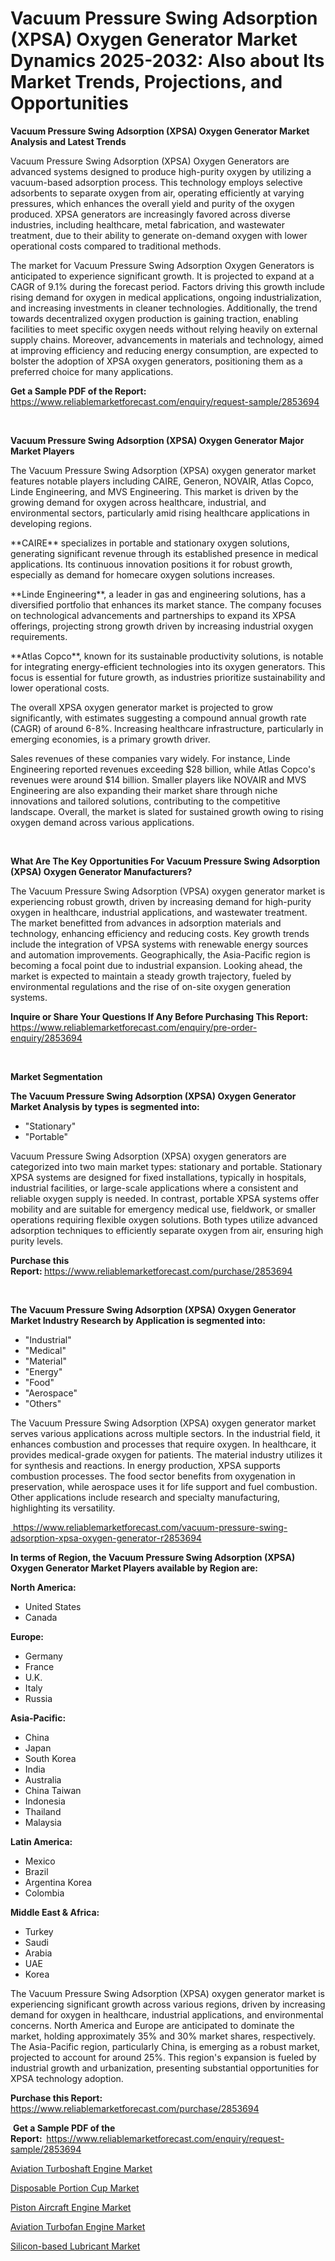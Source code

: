 <p><h1>Vacuum Pressure Swing Adsorption (XPSA) Oxygen Generator Market Dynamics 2025-2032: Also about Its Market Trends, Projections, and Opportunities</h1></p><p><strong>Vacuum Pressure Swing Adsorption (XPSA) Oxygen Generator Market Analysis and Latest Trends</strong></p>
<p><p>Vacuum Pressure Swing Adsorption (XPSA) Oxygen Generators are advanced systems designed to produce high-purity oxygen by utilizing a vacuum-based adsorption process. This technology employs selective adsorbents to separate oxygen from air, operating efficiently at varying pressures, which enhances the overall yield and purity of the oxygen produced. XPSA generators are increasingly favored across diverse industries, including healthcare, metal fabrication, and wastewater treatment, due to their ability to generate on-demand oxygen with lower operational costs compared to traditional methods.</p><p>The market for Vacuum Pressure Swing Adsorption Oxygen Generators is anticipated to experience significant growth. It is projected to expand at a CAGR of 9.1% during the forecast period. Factors driving this growth include rising demand for oxygen in medical applications, ongoing industrialization, and increasing investments in cleaner technologies. Additionally, the trend towards decentralized oxygen production is gaining traction, enabling facilities to meet specific oxygen needs without relying heavily on external supply chains. Moreover, advancements in materials and technology, aimed at improving efficiency and reducing energy consumption, are expected to bolster the adoption of XPSA oxygen generators, positioning them as a preferred choice for many applications.</p></p>
<p><strong>Get a Sample PDF of the Report:&nbsp;</strong> <a href="https://www.reliablemarketforecast.com/enquiry/request-sample/2853694?utm_campaign=1885&utm_medium=2&utm_source=Github&utm_content=ia&utm_term=12032025&utm_id=vacuum-pressure-swing-adsorption-xpsa-oxygen-generator">https://www.reliablemarketforecast.com/enquiry/request-sample/2853694</a></p>
<p>&nbsp;</p>
<p><strong>Vacuum Pressure Swing Adsorption (XPSA) Oxygen Generator Major Market Players</strong></p>
<p><p>The Vacuum Pressure Swing Adsorption (XPSA) oxygen generator market features notable players including CAIRE, Generon, NOVAIR, Atlas Copco, Linde Engineering, and MVS Engineering. This market is driven by the growing demand for oxygen across healthcare, industrial, and environmental sectors, particularly amid rising healthcare applications in developing regions.</p><p>**CAIRE** specializes in portable and stationary oxygen solutions, generating significant revenue through its established presence in medical applications. Its continuous innovation positions it for robust growth, especially as demand for homecare oxygen solutions increases.</p><p>**Linde Engineering**, a leader in gas and engineering solutions, has a diversified portfolio that enhances its market stance. The company focuses on technological advancements and partnerships to expand its XPSA offerings, projecting strong growth driven by increasing industrial oxygen requirements.</p><p>**Atlas Copco**, known for its sustainable productivity solutions, is notable for integrating energy-efficient technologies into its oxygen generators. This focus is essential for future growth, as industries prioritize sustainability and lower operational costs.</p><p>The overall XPSA oxygen generator market is projected to grow significantly, with estimates suggesting a compound annual growth rate (CAGR) of around 6-8%. Increasing healthcare infrastructure, particularly in emerging economies, is a primary growth driver.</p><p>Sales revenues of these companies vary widely. For instance, Linde Engineering reported revenues exceeding $28 billion, while Atlas Copco's revenues were around $14 billion. Smaller players like NOVAIR and MVS Engineering are also expanding their market share through niche innovations and tailored solutions, contributing to the competitive landscape. Overall, the market is slated for sustained growth owing to rising oxygen demand across various applications.</p></p>
<p>&nbsp;</p>
<p><strong>What Are The Key Opportunities For Vacuum Pressure Swing Adsorption (XPSA) Oxygen Generator Manufacturers?</strong></p>
<p><p>The Vacuum Pressure Swing Adsorption (VPSA) oxygen generator market is experiencing robust growth, driven by increasing demand for high-purity oxygen in healthcare, industrial applications, and wastewater treatment. The market benefitted from advances in adsorption materials and technology, enhancing efficiency and reducing costs. Key growth trends include the integration of VPSA systems with renewable energy sources and automation improvements. Geographically, the Asia-Pacific region is becoming a focal point due to industrial expansion. Looking ahead, the market is expected to maintain a steady growth trajectory, fueled by environmental regulations and the rise of on-site oxygen generation systems.</p></p>
<p><strong>Inquire or Share Your Questions If Any Before Purchasing This Report:</strong> <a href="https://www.reliablemarketforecast.com/enquiry/pre-order-enquiry/2853694?utm_campaign=1885&utm_medium=2&utm_source=Github&utm_content=ia&utm_term=12032025&utm_id=vacuum-pressure-swing-adsorption-xpsa-oxygen-generator">https://www.reliablemarketforecast.com/enquiry/pre-order-enquiry/2853694</a></p>
<p>&nbsp;</p>
<p><strong>Market Segmentation</strong></p>
<p><strong>The Vacuum Pressure Swing Adsorption (XPSA) Oxygen Generator Market Analysis by types is segmented into:</strong></p>
<p><ul><li>"Stationary"</li><li>"Portable"</li></ul></p>
<p><p>Vacuum Pressure Swing Adsorption (XPSA) oxygen generators are categorized into two main market types: stationary and portable. Stationary XPSA systems are designed for fixed installations, typically in hospitals, industrial facilities, or large-scale applications where a consistent and reliable oxygen supply is needed. In contrast, portable XPSA systems offer mobility and are suitable for emergency medical use, fieldwork, or smaller operations requiring flexible oxygen solutions. Both types utilize advanced adsorption techniques to efficiently separate oxygen from air, ensuring high purity levels.</p></p>
<p><strong>Purchase this Report:&nbsp;</strong><a href="https://www.reliablemarketforecast.com/purchase/2853694?utm_campaign=1885&utm_medium=2&utm_source=Github&utm_content=ia&utm_term=12032025&utm_id=vacuum-pressure-swing-adsorption-xpsa-oxygen-generator">https://www.reliablemarketforecast.com/purchase/2853694</a></p>
<p>&nbsp;</p>
<p><strong>The Vacuum Pressure Swing Adsorption (XPSA) Oxygen Generator Market Industry Research by Application is segmented into:</strong></p>
<p><ul><li>"Industrial"</li><li>"Medical"</li><li>"Material"</li><li>"Energy"</li><li>"Food"</li><li>"Aerospace"</li><li>"Others"</li></ul></p>
<p><p>The Vacuum Pressure Swing Adsorption (XPSA) oxygen generator market serves various applications across multiple sectors. In the industrial field, it enhances combustion and processes that require oxygen. In healthcare, it provides medical-grade oxygen for patients. The material industry utilizes it for synthesis and reactions. In energy production, XPSA supports combustion processes. The food sector benefits from oxygenation in preservation, while aerospace uses it for life support and fuel combustion. Other applications include research and specialty manufacturing, highlighting its versatility.</p></p>
<p><a href="https://www.reliablemarketforecast.com/vacuum-pressure-swing-adsorption-xpsa-oxygen-generator-r2853694?utm_campaign=1885&utm_medium=2&utm_source=Github&utm_content=ia&utm_term=12032025&utm_id=vacuum-pressure-swing-adsorption-xpsa-oxygen-generator">&nbsp;https://www.reliablemarketforecast.com/vacuum-pressure-swing-adsorption-xpsa-oxygen-generator-r2853694</a></p>
<p><strong>In terms of Region, the Vacuum Pressure Swing Adsorption (XPSA) Oxygen Generator Market Players available by Region are:</strong></p>
<p>
    <p> <strong> North America: </strong>
        <ul>
            <li>United States</li>
            <li>Canada</li>
        </ul>
        </p> 
    <p> <strong> Europe: </strong>
        <ul>
            <li>Germany</li>
            <li>France</li>
            <li>U.K.</li>
            <li>Italy</li>
            <li>Russia</li>
        </ul>
        </p> 
    <p> <strong> Asia-Pacific: </strong>
        <ul>
            <li>China</li>
            <li>Japan</li>
            <li>South Korea</li>
            <li>India</li>
            <li>Australia</li>
            <li>China Taiwan</li>
            <li>Indonesia</li>
            <li>Thailand</li>
            <li>Malaysia</li>
        </ul>
        </p> 
    <p> <strong> Latin America: </strong>
        <ul>
            <li>Mexico</li>
            <li>Brazil</li>
            <li>Argentina Korea</li>
            <li>Colombia</li>
        </ul>
        </p> 
    <p> <strong> Middle East & Africa: </strong>
        <ul>
            <li>Turkey</li>
            <li>Saudi</li>
            <li>Arabia</li>
            <li>UAE</li>
            <li>Korea</li>
        </ul>
    </p>
    </p>
<p><p>The Vacuum Pressure Swing Adsorption (XPSA) oxygen generator market is experiencing significant growth across various regions, driven by increasing demand for oxygen in healthcare, industrial applications, and environmental concerns. North America and Europe are anticipated to dominate the market, holding approximately 35% and 30% market shares, respectively. The Asia-Pacific region, particularly China, is emerging as a robust market, projected to account for around 25%. This region's expansion is fueled by industrial growth and urbanization, presenting substantial opportunities for XPSA technology adoption.</p></p>
<p><strong>Purchase this Report: </strong><a href="https://www.reliablemarketforecast.com/purchase/2853694?utm_campaign=1885&utm_medium=2&utm_source=Github&utm_content=ia&utm_term=12032025&utm_id=vacuum-pressure-swing-adsorption-xpsa-oxygen-generator">https://www.reliablemarketforecast.com/purchase/2853694</a></p>
<p>&nbsp;<strong>Get a Sample PDF of the Report:&nbsp;&nbsp;</strong><a href="https://www.reliablemarketforecast.com/enquiry/request-sample/2853694?utm_campaign=1885&utm_medium=2&utm_source=Github&utm_content=ia&utm_term=12032025&utm_id=vacuum-pressure-swing-adsorption-xpsa-oxygen-generator">https://www.reliablemarketforecast.com/enquiry/request-sample/2853694</a></p>
<p><strong></strong></p>
<p><p><a href="https://github.com/efialiurca/Market-Research-Report-List-1/blob/main/aviation-turboshaft-engine-market.md?utm_campaign=1885&utm_medium=2&utm_source=Github&utm_content=ia&utm_term=12032025&utm_id=vacuum-pressure-swing-adsorption-xpsa-oxygen-generator">Aviation Turboshaft Engine Market</a></p><p><a href="https://github.com/oshodikurc/Market-Research-Report-List-1/blob/main/disposable-portion-cup-market.md?utm_campaign=1885&utm_medium=2&utm_source=Github&utm_content=ia&utm_term=12032025&utm_id=vacuum-pressure-swing-adsorption-xpsa-oxygen-generator">Disposable Portion Cup Market</a></p><p><a href="https://github.com/motanafraxer/Market-Research-Report-List-1/blob/main/piston-aircraft-engine-market.md?utm_campaign=1885&utm_medium=2&utm_source=Github&utm_content=ia&utm_term=12032025&utm_id=vacuum-pressure-swing-adsorption-xpsa-oxygen-generator">Piston Aircraft Engine Market</a></p><p><a href="https://github.com/ajegiobitsa/Market-Research-Report-List-1/blob/main/aviation-turbofan-engine-market.md?utm_campaign=1885&utm_medium=2&utm_source=Github&utm_content=ia&utm_term=12032025&utm_id=vacuum-pressure-swing-adsorption-xpsa-oxygen-generator">Aviation Turbofan Engine Market</a></p><p><a href="https://github.com/noppbebawy/Market-Research-Report-List-1/blob/main/silicon-based-lubricant-market.md?utm_campaign=1885&utm_medium=2&utm_source=Github&utm_content=ia&utm_term=12032025&utm_id=vacuum-pressure-swing-adsorption-xpsa-oxygen-generator">Silicon-based Lubricant Market</a></p></p>